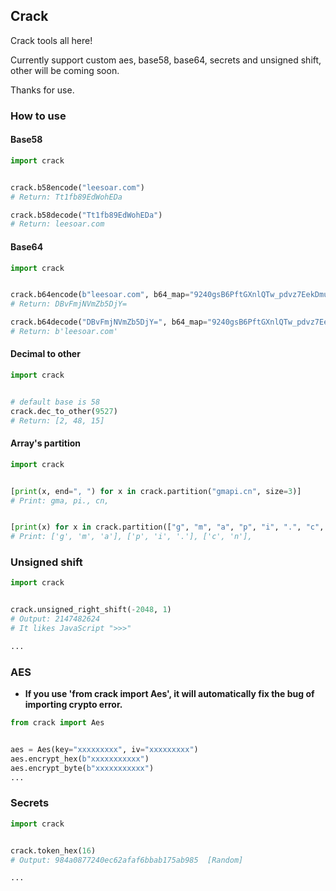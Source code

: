 ## Crack

Crack tools all here!

Currently support custom aes, base58, base64, secrets and unsigned shift, other will be coming soon.

Thanks for use.


### How to use
#### Base58
```python
import crack


crack.b58encode("leesoar.com")
# Return: Tt1fb89EdWohEDa

crack.b58decode("Tt1fb89EdWohEDa")
# Return: leesoar.com
```


#### Base64
```python
import crack


crack.b64encode(b"leesoar.com", b64_map="9240gsB6PftGXnlQTw_pdvz7EekDmuAWCVZ5UF-MSK1IHOchoaxqYyj8Jb3LrNiR")
# Return: DBvFmjNVmZb5DjY=

crack.b64decode("DBvFmjNVmZb5DjY=", b64_map="9240gsB6PftGXnlQTw_pdvz7EekDmuAWCVZ5UF-MSK1IHOchoaxqYyj8Jb3LrNiR")
# Return: b'leesoar.com'
```


#### Decimal to other
```python
import crack


# default base is 58
crack.dec_to_other(9527)
# Return: [2, 48, 15]
```


#### Array's partition
```python
import crack


[print(x, end=", ") for x in crack.partition("gmapi.cn", size=3)]
# Print: gma, pi., cn, 


[print(x) for x in crack.partition(["g", "m", "a", "p", "i", ".", "c", "n"], size=3)]
# Print: ['g', 'm', 'a'], ['p', 'i', '.'], ['c', 'n'], 
```

### Unsigned shift
```python
import crack


crack.unsigned_right_shift(-2048, 1)
# Output: 2147482624
# It likes JavaScript ">>>"

...

```


### AES
* **If you use 'from crack import Aes', it will automatically fix the bug of importing crypto error.**
```python
from crack import Aes


aes = Aes(key="xxxxxxxxx", iv="xxxxxxxxx")
aes.encrypt_hex(b"xxxxxxxxxxx")
aes.encrypt_byte(b"xxxxxxxxxxx")
...

```



### Secrets
```python
import crack


crack.token_hex(16)
# Output: 984a0877240ec62afaf6bbab175ab985  [Random]

...

```